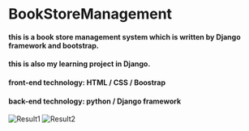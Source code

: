 # BookStoreManagement
#### this is a book store management system which is written by Django framework and bootstrap.
#### this is also my learning project in Django.
#### front-end technology: HTML / CSS / Boostrap
#### back-end technology: python / Django framework

![Result1](https://github.com/HannaParsa/BookStoreManagement/assets/81412872/68483976-42b3-4278-83a6-1a34c321516b)
![Result2](https://github.com/HannaParsa/BookStoreManagement/assets/81412872/dfc483ec-2e63-43f9-a064-904a5ebfb27b)
